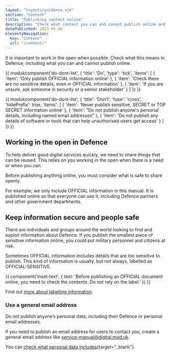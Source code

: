 ```yaml
---
layout: "layouts/guidance.njk"
section: "Content"
title: "Publishing content online"
description: "Check what content you can and cannot publish online and why it matters."
datePublished: 2023-05-06
eleventyNavigation:
  key: "Content"
  url: "/content/"
---
```


It is important to work in the open when possible. Check what this means in Defence, including what you can and cannot publish online. 

{{ modukcomponent('do-dont-list', {
  'title': 'Do',
  'type': 'tick',
  'items': [
    {
      'item': 'Only publish OFFICIAL information online'
    },
    {
      'item': 'Check there are no sensitive details, even in OFFICIAL information'
    },
    {
      'item': 'If you are unsure, ask someone in security or a senior stakeholder'
    }
  ]
}) }}

{{ modukcomponent('do-dont-list', {
  'title': 'Don’t',
  'type': 'cross',
  'hidePrefix': true,
  'items': [
    {
      'item': 'Never publish sensitive, SECRET or TOP SECRET information online'
    },
    {
      'item': "Do not publish anyone's personal details, including named email addresses"
    },
    {
      'item': 'Do not publish any details of software or tools that can help unauthorised users get access'
    }
  ]
}) }}

## Working in the open in Defence

To help deliver good digital services quickly, we need to share things that can be reused. This relies on you working in the open when there is a need or when you can. 

Before publishing anything online, you must consider what is safe to share openly.

For example, we only include OFFICIAL information in this manual. It is published online so that everyone can use it, including Defence partners and other government departments.

 ## Keep information secure and people safe 

There are individuals and groups around the world looking to find and exploit information about Defence. If you publish the smallest piece of sensitive information online, you could put military personnel and citizens at risk.

Sometimes OFFICIAL information includes details that are too sensitive to publish. This kind of information is usually, but not always, labelled as OFFICIAL-SENSITIVE.

{{ component('inset-text', {
  text: 'Before publishing an OFFICIAL document online, you need to check the contents. Do not rely on the label.'
}) }} 

Find out [more about labelling information](/security-classifications/how-to-label-information/).

### Use a general email address

Do not publish anyone’s personal data, including their Defence or personal email addresses.

If you need to publish an email address for users to contact you, create a general email address like service-manual@digital.mod.uk. 

You can [check what personal data includes](https://ico.org.uk/for-organisations/guide-to-data-protection/guide-to-the-general-data-protection-regulation-gdpr/key-definitions/what-is-personal-data/){target="_blank"}.



